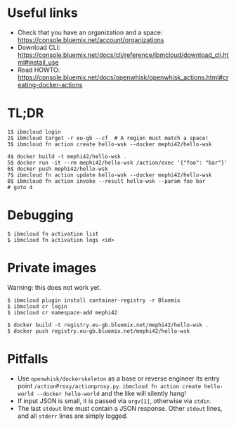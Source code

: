 # Useful links
* Check that you have an organization and a space: https://console.bluemix.net/account/organizations
* Download CLI: https://console.bluemix.net/docs/cli/reference/ibmcloud/download_cli.html#install_use
* Read HOWTO: https://console.bluemix.net/docs/openwhisk/openwhisk_actions.html#creating-docker-actions

# TL;DR
    1$ ibmcloud login
    2$ ibmcloud target -r eu-gb --cf  # A region must match a space!
    3$ ibmcloud fn action create hello-wsk --docker mephi42/hello-wsk

    4$ docker build -t mephi42/hello-wsk .
    5$ docker run -it --rm mephi42/hello-wsk /action/exec '{"foo": "bar"}'
    6$ docker push mephi42/hello-wsk
    7$ ibmcloud fn action update hello-wsk --docker mephi42/hello-wsk
    8$ ibmcloud fn action invoke --result hello-wsk --param foo bar
    # goto 4

# Debugging

    $ ibmcloud fn activation list
    $ ibmcloud fn activation logs <id>

# Private images

Warning: this does not work yet.

    $ ibmcloud plugin install container-registry -r Bluemix
    $ ibmcloud cr login
    $ ibmcloud cr namespace-add mephi42

    $ docker build -t registry.eu-gb.bluemix.net/mephi42/hello-wsk .
    $ docker push registry.eu-gb.bluemix.net/mephi42/hello-wsk

# Pitfalls
* Use `openwhisk/dockerskeleton` as a base or reverse engineer its entry point `/actionProxy/actionproxy.py`.
  `ibmcloud fn action create hello-world --docker hello-world` and the like will silently hang!
* If input JSON is small, it is passed via `argv[1]`, otherwise via `stdin`.
* The last `stdout` line must contain a JSON response. Other `stdout` lines, and all `stderr` lines are simply logged.
